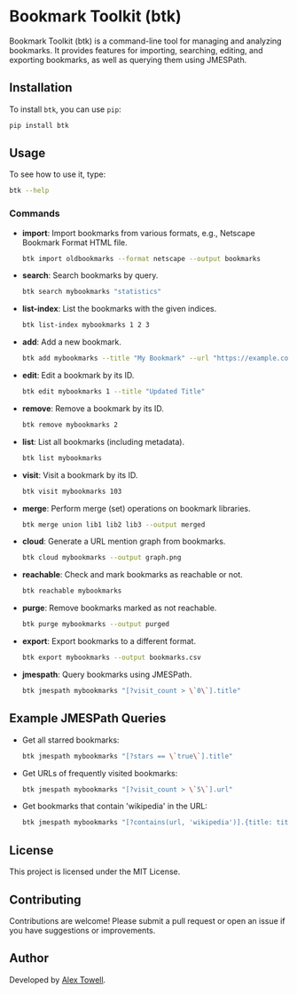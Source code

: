 # Bookmark Toolkit (btk)

Bookmark Toolkit (btk) is a command-line tool for managing and analyzing bookmarks. It provides features for importing, searching, editing, and exporting bookmarks, as well as querying them using JMESPath.

## Installation

To install `btk`, you can use `pip`:

```sh
pip install btk
```

## Usage

To see how to use it, type:

```sh
btk --help
```

### Commands

- **import**: Import bookmarks from various formats, e.g., Netscape Bookmark Format HTML file.
  ```sh
  btk import oldbookmarks --format netscape --output bookmarks
  ```

- **search**: Search bookmarks by query.
  ```sh
  btk search mybookmarks "statistics"
  ```

- **list-index**: List the bookmarks with the given indices.
  ```sh
  btk list-index mybookmarks 1 2 3
  ```

- **add**: Add a new bookmark.
  ```sh
  btk add mybookmarks --title "My Bookmark" --url "https://example.com"
  ```

- **edit**: Edit a bookmark by its ID.
  ```sh
  btk edit mybookmarks 1 --title "Updated Title"
  ```

- **remove**: Remove a bookmark by its ID.
  ```sh
  btk remove mybookmarks 2
  ```

- **list**: List all bookmarks (including metadata).
  ```sh
  btk list mybookmarks
  ```

- **visit**: Visit a bookmark by its ID.
  ```sh
  btk visit mybookmarks 103
  ```

- **merge**: Perform merge (set) operations on bookmark libraries.
  ```sh
  btk merge union lib1 lib2 lib3 --output merged
  ```

- **cloud**: Generate a URL mention graph from bookmarks.
  ```sh
  btk cloud mybookmarks --output graph.png
  ```

- **reachable**: Check and mark bookmarks as reachable or not.
  ```sh
  btk reachable mybookmarks
  ```

- **purge**: Remove bookmarks marked as not reachable.
  ```sh
  btk purge mybookmarks --output purged
  ```

- **export**: Export bookmarks to a different format.
  ```sh
  btk export mybookmarks --output bookmarks.csv
  ```

- **jmespath**: Query bookmarks using JMESPath.
  ```sh
  btk jmespath mybookmarks "[?visit_count > \`0\`].title"
  ```

## Example JMESPath Queries

- Get all starred bookmarks:
  ```sh
  btk jmespath mybookmarks "[?stars == \`true\`].title"
  ```
- Get URLs of frequently visited bookmarks:
  ```sh
  btk jmespath mybookmarks "[?visit_count > \`5\`].url"
  ```
- Get bookmarks that contain 'wikipedia' in the URL:
  ```sh
  btk jmespath mybookmarks "[?contains(url, 'wikipedia')].{title: title, url: url}"
  ```

## License

This project is licensed under the MIT License.

## Contributing

Contributions are welcome! Please submit a pull request or open an issue if you have suggestions or improvements.

## Author

Developed by [Alex Towell](https://github.com/queelius).

